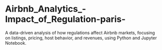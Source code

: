 # Airbnb_Analytics_-Impact_of_Regulation-paris-
A data-driven analysis of how regulations affect Airbnb markets, focusing on listings, pricing, host behavior, and revenues, using Python and Jupyter Notebook.
